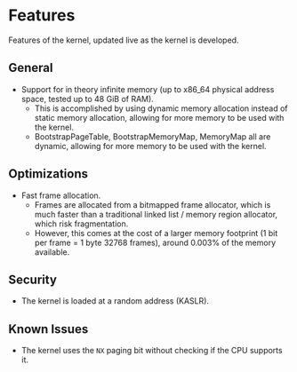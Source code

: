 # Features
Features of the kernel, updated live as the kernel is developed.

## General
 - Support for in theory infinite memory (up to x86_64 physical address space, tested up to 48 GiB of RAM).
    - This is accomplished by using dynamic memory allocation instead of static memory allocation, allowing for more memory to be used with the kernel.
    - BootstrapPageTable, BootstrapMemoryMap, MemoryMap all are dynamic, allowing for more memory to be used with the kernel.

## Optimizations
 - Fast frame allocation.
    - Frames are allocated from a bitmapped frame allocator, which is much faster than a traditional linked list / memory region allocator, which risk fragmentation.
    - However, this comes at the cost of a larger memory footprint (1 bit per frame = 1 byte 32768 frames), around 0.003% of the memory available.

## Security
 - The kernel is loaded at a random address (KASLR).

## Known Issues
 - The kernel uses the `NX` paging bit without checking if the CPU supports it.
